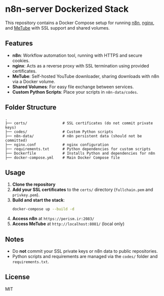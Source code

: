 # n8n-server Dockerized Stack

This repository contains a Docker Compose setup for running [n8n](https://n8n.io/), [nginx](https://nginx.org/), and [MeTube](https://github.com/alexta69/metube) with SSL support and shared volumes.

## Features

- **n8n**: Workflow automation tool, running with HTTPS and secure cookies.
- **nginx**: Acts as a reverse proxy with SSL termination using provided certificates.
- **MeTube**: Self-hosted YouTube downloader, sharing downloads with n8n via a Docker volume.
- **Shared Volumes**: For easy file exchange between services.
- **Custom Python Scripts**: Place your scripts in `n8n-data/codes`.

## Folder Structure

```
.
├── certs/                # SSL certificates (do not commit private keys)
├── codes/                # Custom Python scripts
├── n8n-data/             # n8n persistent data (should not be committed)
├── nginx.conf            # nginx configuration
├── requirements.txt      # Python dependencies for custom scripts
├── Dockerfile            # Installs Python and dependencies for n8n
├── docker-compose.yml    # Main Docker Compose file
```

## Usage

1. **Clone the repository**
2. **Add your SSL certificates** to the `certs/` directory (`fullchain.pem` and `privkey.pem`).
3. **Build and start the stack**:
   ```sh
   docker-compose up --build -d
   ```
4. **Access n8n** at `https://perism.ir:2083/`
5. **Access MeTube** at `http://localhost:8081/` (local only)

## Notes

- Do **not** commit your SSL private keys or n8n data to public repositories.
- Python scripts and requirements are managed via the `codes/` folder and `requirements.txt`.

## License

MIT